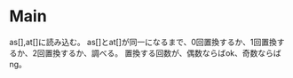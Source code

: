 # Main
as\[\],at\[\]に読み込む。
as\[\]とat\[\]が同一になるまで、0回置換するか、1回置換するか、2回置換するか、調べる。
置換する回数が、偶数ならばok、奇数ならばng。
